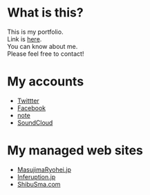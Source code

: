 # What is this?
This is my portfolio.<br/>
Link is [here](http://MasujimaRyohei.jp).<br/>
You can know about me.<br/>
Please feel free to contact!

# My accounts
* [Twittter](https://twitter.com/MasujimaRyohei)
* [Facebook](https://www.facebook.com/MasujimaRyohei)
* [note](https://note.com/masujimaryohei)
* [SoundCloud](https://soundcloud.com/masujimaryohei)

# My managed web sites
* [MasujimaRyohei.jp](https://MasujimaRyohei.jp)
* [Inferuption.jp](https://Inferuption.jp)
* [ShibuSma.com](https://ShibuSma.com)
